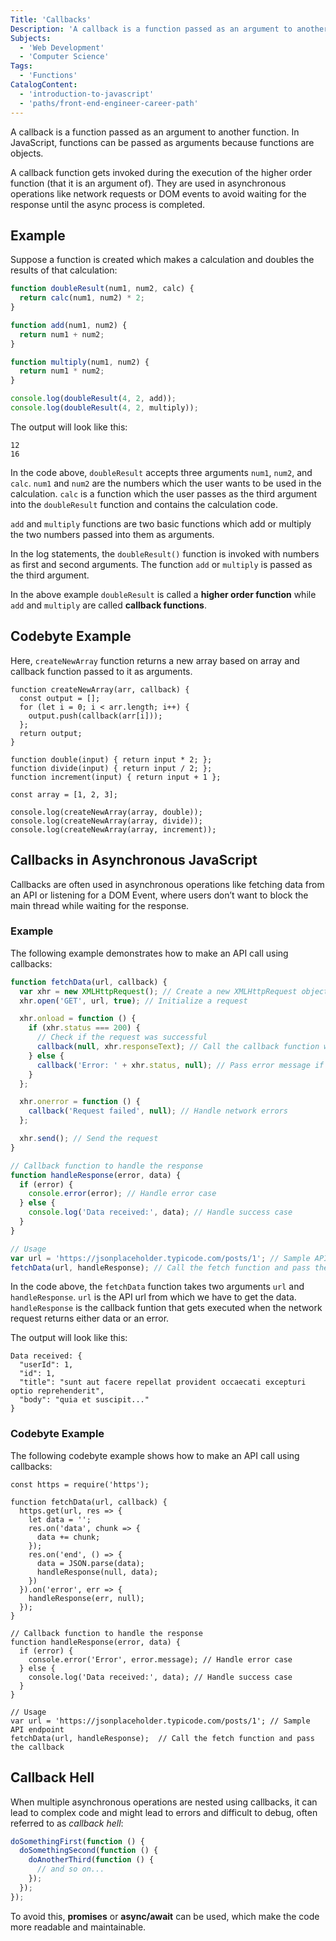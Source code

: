 ```yaml
---
Title: 'Callbacks'
Description: 'A callback is a function passed as an argument to another function.'
Subjects:
  - 'Web Development'
  - 'Computer Science'
Tags:
  - 'Functions'
CatalogContent:
  - 'introduction-to-javascript'
  - 'paths/front-end-engineer-career-path'
---
```


A callback is a function passed as an argument to another function. In JavaScript, functions can be passed as arguments because functions are objects.

A callback function gets invoked during the execution of the higher order function (that it is an argument of). They are used in asynchronous operations like network requests or DOM events to avoid waiting for the response until the async process is completed.

## Example

Suppose a function is created which makes a calculation and doubles the results of that calculation:

```js
function doubleResult(num1, num2, calc) {
  return calc(num1, num2) * 2;
}

function add(num1, num2) {
  return num1 + num2;
}

function multiply(num1, num2) {
  return num1 * num2;
}

console.log(doubleResult(4, 2, add));
console.log(doubleResult(4, 2, multiply));
```

The output will look like this:

```shell
12
16
```

In the code above, `doubleResult` accepts three arguments `num1`, `num2`, and `calc`. `num1` and `num2` are the numbers which the user wants to be used in the calculation. `calc` is a function which the user passes as the third argument into the `doubleResult` function and contains the calculation code.

`add` and `multiply` functions are two basic functions which add or multiply the two numbers passed into them as arguments.

In the log statements, the `doubleResult()` function is invoked with numbers as first and second arguments. The function `add` or `multiply` is passed as the third argument.

In the above example `doubleResult` is called a **higher order function** while `add` and `multiply` are called **callback functions**.

## Codebyte Example

Here, `createNewArray` function returns a new array based on array and callback function passed to it as arguments.

```codebyte/javascript
function createNewArray(arr, callback) {
  const output = [];
  for (let i = 0; i < arr.length; i++) {
    output.push(callback(arr[i]));
  };
  return output;
}

function double(input) { return input * 2; };
function divide(input) { return input / 2; };
function increment(input) { return input + 1 };

const array = [1, 2, 3];

console.log(createNewArray(array, double));
console.log(createNewArray(array, divide));
console.log(createNewArray(array, increment));
```

## Callbacks in Asynchronous JavaScript

Callbacks are often used in asynchronous operations like fetching data from an API or listening for a DOM Event, where users don’t want to block the main thread while waiting for the response.

### Example

The following example demonstrates how to make an API call using callbacks:

```js
function fetchData(url, callback) {
  var xhr = new XMLHttpRequest(); // Create a new XMLHttpRequest object
  xhr.open('GET', url, true); // Initialize a request

  xhr.onload = function () {
    if (xhr.status === 200) {
      // Check if the request was successful
      callback(null, xhr.responseText); // Call the callback function with data
    } else {
      callback('Error: ' + xhr.status, null); // Pass error message if request failed
    }
  };

  xhr.onerror = function () {
    callback('Request failed', null); // Handle network errors
  };

  xhr.send(); // Send the request
}

// Callback function to handle the response
function handleResponse(error, data) {
  if (error) {
    console.error(error); // Handle error case
  } else {
    console.log('Data received:', data); // Handle success case
  }
}

// Usage
var url = 'https://jsonplaceholder.typicode.com/posts/1'; // Sample API endpoint
fetchData(url, handleResponse); // Call the fetch function and pass the callback
```

In the code above, the `fetchData` function takes two arguments `url` and `handleResponse`. `url` is the API url from which we have to get the data. `handleResponse` is the callback funtion that gets executed when the network request returns either data or an error.

The output will look like this:

```shell
Data received: {
  "userId": 1,
  "id": 1,
  "title": "sunt aut facere repellat provident occaecati excepturi optio reprehenderit",
  "body": "quia et suscipit..."
}
```

### Codebyte Example

The following codebyte example shows how to make an API call using callbacks:

```codebyte/javascript
const https = require('https');

function fetchData(url, callback) {
  https.get(url, res => {
    let data = '';
    res.on('data', chunk => {
      data += chunk;
    });
    res.on('end', () => {
      data = JSON.parse(data);
      handleResponse(null, data);
    })
  }).on('error', err => {
    handleResponse(err, null);
  });
}

// Callback function to handle the response
function handleResponse(error, data) {
  if (error) {
    console.error('Error', error.message); // Handle error case
  } else {
    console.log('Data received:', data); // Handle success case
  }
}

// Usage
var url = 'https://jsonplaceholder.typicode.com/posts/1'; // Sample API endpoint
fetchData(url, handleResponse);  // Call the fetch function and pass the callback
```

## Callback Hell

When multiple asynchronous operations are nested using callbacks, it can lead to complex code and might lead to errors and difficult to debug, often referred to as _callback hell_:

```js
doSomethingFirst(function () {
  doSomethingSecond(function () {
    doAnotherThird(function () {
      // and so on...
    });
  });
});
```

To avoid this, **promises** or **async/await** can be used, which make the code more readable and maintainable.
